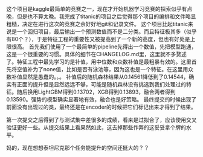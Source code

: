 这个项目是kaggle最简单的竞赛之一，现在才开始机器学习竞赛的探索似乎有点晚，但是也不算太晚。我完成了titanic的项目之后觉得那个项目的编排和文件略显粗糙，决定在进行这次的竞赛之余好好地git和记录文件。
这个项目比起titanic来说是一个回归项目，最后输出一个预测数值而不是二分类。而且特征极其多（似乎有80个？），于是特征工程的重要性又被提高到了一个新的高度，但也有好处是上限很高。
首先我们使用了一个最简单的pipeline先得出一个数值，先把模型跑通，这是一个很重要的习惯。具体的细节在CHANGELOG.md里，这里就不多赘述了。特征工程中最先学习的是补值，用中位数和众数补值是最粗暴有效的。这里首先将空值补为了none值，比如是否有泳池等，因为这也是一个特征。在这里用众数补值显然是愚蠢的。。。
补值后的随机森林结果从0.14561降低到了0.14544，确实有正面的提升但是显然远远不够，可能是随机森林没有挑选到我们处理过的特征。随后换用LightGBM得到0.13702，XGB得到0.13893，融合两者得到0.13590。强势的模型确实显著地有效，融合也是好策略。
最终提交的时候出现了前面没有出现过的类，最终还是在encoder的时候把它们标记出来才得到了结果。

第一次提交之后得到了与测试集中差很多的成绩，看来是过拟合了，应该使用交叉验证更好一些。从提交结果上看果然如此，这去掉那些作弊的这妥妥拿个牌的水平。

妈的，现在想想泰坦尼克那个任务能提升的空间还挺大的？？